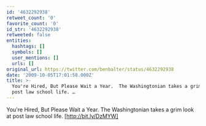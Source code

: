 ```yaml
---
id: '4632292938'
retweet_count: '0'
favorite_count: '0'
id_str: '4632292938'
retweeted: false
entities:
  hashtags: []
  symbols: []
  user_mentions: []
  urls: []
original_url: https://twitter.com/benbalter/status/4632292938
date: '2009-10-05T17:01:58.000Z'
title: >-
  You're Hired, But Please Wait a Year.  The Washingtonian takes a grim look at
  post law school life. …
---
```


You're Hired, But Please Wait a Year.  The Washingtonian takes a grim look at post law school life.  [http://bit.ly/DzMYW]
